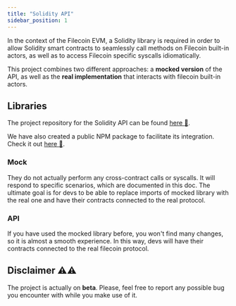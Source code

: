 ```yaml
---
title: "Solidity API"
sidebar_position: 1
---
```


In the context of the Filecoin EVM, a Solidity library is required in order to allow Solidity smart contracts to seamlessly call methods on Filecoin built-in actors, as well as to access Filecoin specific syscalls idiomatically.

This project combines two different approaches: a **mocked version** of the API, as well as the **real implementation** that interacts with filecoin built-in actors.

## Libraries 
The project repository for the Solidity API can be found [here :link:](https://github.com/Zondax/fevm-solidity-api). 

We have also created a public NPM package to facilitate its integration. Check it out [here :link:](https://www.npmjs.com/package/@zondax/filecoin-solidity-api).

### Mock
They do not actually perform any cross-contract calls or syscalls. It will respond to specific scenarios, which are documented in this doc. The ultimate goal is for devs to be able to replace imports of mocked library with the real one and have their contracts connected to the real protocol.

### API
If you have used the mocked library before, you won't find many changes, so it is almost a smooth experience. In this way, devs will have their contracts connected to the real filecoin protocol.



## Disclaimer :warning::warning:

The project is actually on **beta**. Please, feel free to report any possible bug you encounter with while you make use of it.
